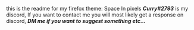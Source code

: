 this is the readme for my firefox theme: Space In pixels
***Curry#2793*** is my discord, If you want to contact me you will most likely get a response on discord, ***DM me if you want to suggest something etc...***